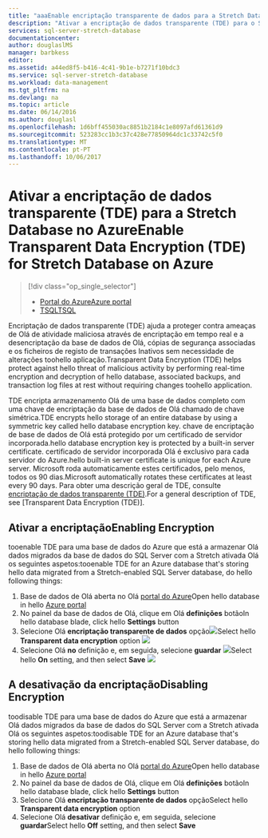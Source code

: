 ```yaml
---
title: "aaaEnable encriptação transparente de dados para a Stretch Database - Azure | Microsoft Docs"
description: "Ativar a encriptação de dados transparente (TDE) para o SQL Server Stretch Database no Azure"
services: sql-server-stretch-database
documentationcenter: 
author: douglaslMS
manager: barbkess
editor: 
ms.assetid: a44ed8f5-b416-4c41-9b1e-b7271f10bdc3
ms.service: sql-server-stretch-database
ms.workload: data-management
ms.tgt_pltfrm: na
ms.devlang: na
ms.topic: article
ms.date: 06/14/2016
ms.author: douglasl
ms.openlocfilehash: 1d6bff455030ac8851b2184c1e8097afd61361d9
ms.sourcegitcommit: 523283cc1b3c37c428e77850964dc1c33742c5f0
ms.translationtype: MT
ms.contentlocale: pt-PT
ms.lasthandoff: 10/06/2017
---
```

# <a name="enable-transparent-data-encryption-tde-for-stretch-database-on-azure"></a><span data-ttu-id="6f2f9-103">Ativar a encriptação de dados transparente (TDE) para a Stretch Database no Azure</span><span class="sxs-lookup"><span data-stu-id="6f2f9-103">Enable Transparent Data Encryption (TDE) for Stretch Database on Azure</span></span>
> [!div class="op_single_selector"]
> * [<span data-ttu-id="6f2f9-104">Portal do Azure</span><span class="sxs-lookup"><span data-stu-id="6f2f9-104">Azure portal</span></span>](sql-server-stretch-database-encryption-tde.md)
> * [<span data-ttu-id="6f2f9-105">TSQL</span><span class="sxs-lookup"><span data-stu-id="6f2f9-105">TSQL</span></span>](sql-server-stretch-database-tde-tsql.md)
>
>

<span data-ttu-id="6f2f9-106">Encriptação de dados transparente (TDE) ajuda a proteger contra ameaças de Olá de atividade maliciosa através de encriptação em tempo real e a desencriptação da base de dados de Olá, cópias de segurança associadas e os ficheiros de registo de transações Inativos sem necessidade de alterações toohello aplicação.</span><span class="sxs-lookup"><span data-stu-id="6f2f9-106">Transparent Data Encryption (TDE) helps protect against hello threat of malicious activity by performing real-time encryption and decryption of hello database, associated backups, and transaction log files at rest without requiring changes toohello application.</span></span>

<span data-ttu-id="6f2f9-107">TDE encripta armazenamento Olá de uma base de dados completo com uma chave de encriptação da base de dados de Olá chamado de chave simétrica.</span><span class="sxs-lookup"><span data-stu-id="6f2f9-107">TDE encrypts hello storage of an entire database by using a symmetric key called hello database encryption key.</span></span> <span data-ttu-id="6f2f9-108">chave de encriptação de base de dados de Olá está protegido por um certificado de servidor incorporada.</span><span class="sxs-lookup"><span data-stu-id="6f2f9-108">hello database encryption key is protected by a built-in server certificate.</span></span> <span data-ttu-id="6f2f9-109">certificado de servidor incorporada Olá é exclusivo para cada servidor do Azure.</span><span class="sxs-lookup"><span data-stu-id="6f2f9-109">hello built-in server certificate is unique for each Azure server.</span></span> <span data-ttu-id="6f2f9-110">Microsoft roda automaticamente estes certificados, pelo menos, todos os 90 dias.</span><span class="sxs-lookup"><span data-stu-id="6f2f9-110">Microsoft automatically rotates these certificates at least every 90 days.</span></span> <span data-ttu-id="6f2f9-111">Para obter uma descrição geral de TDE, consulte [encriptação de dados transparente (TDE)].</span><span class="sxs-lookup"><span data-stu-id="6f2f9-111">For a general description of TDE, see [Transparent Data Encryption (TDE)].</span></span>

## <a name="enabling-encryption"></a><span data-ttu-id="6f2f9-112">Ativar a encriptação</span><span class="sxs-lookup"><span data-stu-id="6f2f9-112">Enabling Encryption</span></span>
<span data-ttu-id="6f2f9-113">tooenable TDE para uma base de dados do Azure que está a armazenar Olá dados migrados da base de dados do SQL Server com a Stretch ativada Olá os seguintes aspetos:</span><span class="sxs-lookup"><span data-stu-id="6f2f9-113">tooenable TDE for an Azure database that's storing hello data migrated from a Stretch-enabled SQL Server database, do hello following things:</span></span>

1. <span data-ttu-id="6f2f9-114">Base de dados de Olá aberta no Olá [portal do Azure](https://portal.azure.com)</span><span class="sxs-lookup"><span data-stu-id="6f2f9-114">Open hello database in hello [Azure portal](https://portal.azure.com)</span></span>
2. <span data-ttu-id="6f2f9-115">No painel da base de dados de Olá, clique em Olá **definições** botão</span><span class="sxs-lookup"><span data-stu-id="6f2f9-115">In hello database blade, click hello **Settings** button</span></span>
3. <span data-ttu-id="6f2f9-116">Selecione Olá **encriptação transparente de dados** opção![][1]</span><span class="sxs-lookup"><span data-stu-id="6f2f9-116">Select hello **Transparent data encryption** option ![][1]</span></span>
4. <span data-ttu-id="6f2f9-117">Selecione Olá **no** definição e, em seguida, selecione **guardar**
   ![][2]</span><span class="sxs-lookup"><span data-stu-id="6f2f9-117">Select hello **On** setting, and then select **Save**
![][2]</span></span>

## <a name="disabling-encryption"></a><span data-ttu-id="6f2f9-118">A desativação da encriptação</span><span class="sxs-lookup"><span data-stu-id="6f2f9-118">Disabling Encryption</span></span>
<span data-ttu-id="6f2f9-119">toodisable TDE para uma base de dados do Azure que está a armazenar Olá dados migrados da base de dados do SQL Server com a Stretch ativada Olá os seguintes aspetos:</span><span class="sxs-lookup"><span data-stu-id="6f2f9-119">toodisable TDE for an Azure database that's storing hello data migrated from a Stretch-enabled SQL Server database, do hello following things:</span></span>

1. <span data-ttu-id="6f2f9-120">Base de dados de Olá aberta no Olá [portal do Azure](https://portal.azure.com)</span><span class="sxs-lookup"><span data-stu-id="6f2f9-120">Open hello database in hello [Azure portal](https://portal.azure.com)</span></span>
2. <span data-ttu-id="6f2f9-121">No painel da base de dados de Olá, clique em Olá **definições** botão</span><span class="sxs-lookup"><span data-stu-id="6f2f9-121">In hello database blade, click hello **Settings** button</span></span>
3. <span data-ttu-id="6f2f9-122">Selecione Olá **encriptação transparente de dados** opção</span><span class="sxs-lookup"><span data-stu-id="6f2f9-122">Select hello **Transparent data encryption** option</span></span>
4. <span data-ttu-id="6f2f9-123">Selecione Olá **desativar** definição e, em seguida, selecione **guardar**</span><span class="sxs-lookup"><span data-stu-id="6f2f9-123">Select hello **Off** setting, and then select **Save**</span></span>

<!--Anchors-->
[encriptação de dados transparente (TDE)]: https://msdn.microsoft.com/library/bb934049.aspx


<!--Image references-->
[1]: ./media/sql-server-stretch-database-encryption-tde/stretchtde1.png
[2]: ./media/sql-server-stretch-database-encryption-tde/stretchtde2.png


<!--Link references-->
